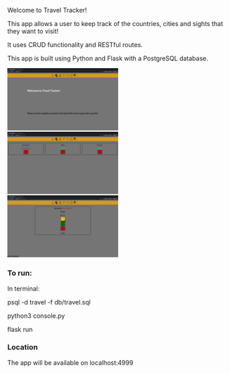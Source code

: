 Welcome to Travel Tracker!

This app allows a user to keep track of the countries, cities and sights that they want to visit!

It uses CRUD functionality and RESTful routes.

This app is built using Python and Flask with a PostgreSQL database.

<img src="img/homepage.png" alt="homepage" height=50% width=50%>
<img src="img/countries.png" alt="countries screen" height=50% width=50%>
<img src="img/edit_country.png" alt="editing a country" height=50% width=50%>

### To run:
 
In terminal:

psql -d travel -f db/travel.sql

python3 console.py

flask run

### Location

The app will be available on localhost:4999